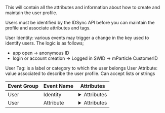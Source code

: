 This will contain all the attributes and information about how to create and maintain the user profile.

Users must be identified by the IDSync API before you can maintain the profile and associate attributes and tags. 

User Identity: various events may trigger a change in the key used to identify users. The logic is as follows;
- app open -> anonymous ID 
- login or account creation -> Logged in SWID -> mParticle CustomerID


User Tag: is a label or category to which the user belongs
User Attribute: value associated to describe the user profile. Can accept lists or strings

| Event Group | Event Name | Attributes |
| ------ | ------ | ------ |
| User | Identity | <details><summary>Attributes</summary><table><thead><tr><th>Name</th><th>Source</th><th>Value</th></tr></thead><tbody><tr><td>Customer ID</td><td>Logged In SWID</td><td>** add an example value here *** </td></tr> <tr><td>Other</td><td>Anonymous SWID</td><td>** Add an example value here**</td></tr> <tr><td>Other2</td><td>UNID</td><td>** Add an example value here**</td></tbody></table>|
| User | Attribute | <details><summary>Attributes</summary><table><thead><tr><th>Name</th><th>Source</th><th>Value</th></tr></thead><tbody><tr><td>USID</td><td>GUID related to a user's TVE credential. Used to connect the Adobe Pass data set with user behavior.</td><td>D50F816C-C3ED-11E3-82DC-D16FDC220B37</td></tr> <tr><td>DSSID</td><td>Colon separated concatenation of three different DSS profile identifiers</td><td>User who is logged in -> DSSID: Device ID,SessionID, AccountID User who is not logged in -> DSSID: Device ID,SessionID</td></tr><tr><td>entitlements</td><td>Refreshes anytime users entitlement state is changed through logging in, logging out, purchasing an entitlement or modifying their accounts entitlement state in general that would cause premium access changes.</td><td>no entitlement, espn_plus, disney_plus, hulu_no_ads, ESPN_PLUS_PPV_261</td><tr><td>app user</td><td>Logic is derived from existing attribute "FantasyAppUser" where we tracked if user has fantasy app installed. Should return a comma separated string of all sports related app installed on device. Should refresh anytime the app opens to ensure that the data remains accurate.</td><td>Fantasy, ESPN</td></tr><tr><td>rewards status</td><td>If there is a point system used within the app this should designate which system the user has registered accounts with.</td><td>** add an example value here *** </td></tr><tr><td>login status</td><td>If users logs in = logged in, If users logs out = logged out, If user launches app = logged in or logged out. Should refresh with every app launch and any account state changes.</td><td>logged in, logged out, NA if no account</td></tr><tr><td>subscriber type</td><td>Active = User account has an active E+ entitlement free of issues, Inactive = User account had an E+ entitlement but was cancelled for any reason, Not Subscribed = User does not have or have not historically purchased E+ entitlement. Should update with any app launch or change to subscription state.</td><td>active, inactive, or not subscribed</td></tr><tr><td>hasfavorites</td><td>should represent if the user has favorites attached to their account or not. for any user who has an empty favorites list this should return no and refresh with any changes to the list.</td><td>yes, no</td></tr><tr><td>affiliate id</td><td>Refreshes anytime a user authenticates or unauthenticates their TVE/MVPD login.</td><td>comcast, direct tv, hulu, etc.</td></tr><tr><td>affiliate name</td><td>Refreshes anytime a user authenticates or unauthenticates their TVE/MVPD login.</td><td>comcast</td></tr><tr><td>tve auth type</td><td>refers to SSO (Single-Sign On) or ISP = Internet Service Provider. should update if changed and on app open</td><td>SSO, ISP</td></tr><tr><td>playback setting</td><td>should change when user updates settings</td><td>auto, manual</td></tr><tr><td>bundle</td><td>should change with subscription state change</td><td>yes, no</td></tr><tr><td>purchase method</td><td>should contain info on where the subscription was purchased.</td><td>apple, google, web, etc.</td></tr><tr><td>int referrer</td><td>referral from other ESPN owned apps using deeplinks</td><td>fantasy</td></tr></tbody></table>|
